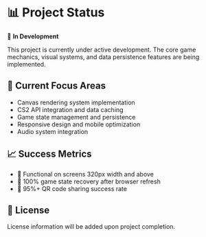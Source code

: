 # 📊 Project Status

🚧 **In Development**

This project is currently under active development. The core game mechanics, visual systems, and data persistence features are being implemented.

## 🎯 Current Focus Areas

- Canvas rendering system implementation
- CS2 API integration and data caching
- Game state management and persistence
- Responsive design and mobile optimization
- Audio system integration

## 📈 Success Metrics

- 📱 Functional on screens 320px width and above
- 🔄 100% game state recovery after browser refresh
- 🎯 95%+ QR code sharing success rate

## 📄 License

License information will be added upon project completion.
